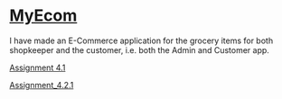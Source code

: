 # **<u>MyEcom</u>**

I have made an E-Commerce application for the grocery items for both shopkeeper and the customer, i.e. both the Admin and Customer app.



[Assignment 4.1](https://github.com/shrutiisharma/MyEcom/tree/master/src/Streamliners)

[Assignment_4.2.1](https://github.com/shrutiisharma/MyEcom/tree/Assignment_4.2.1/src/Streamliners)


